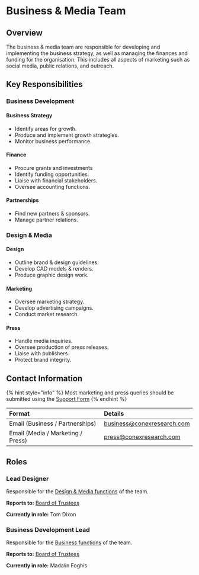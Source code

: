 # Business & Media Team

## Overview

The business & media team are responsible for developing and implementing the business strategy, as well as managing the finances and funding for the organisation. This includes all aspects of marketing such as social media, public relations, and outreach.

## Key Responsibilities

### Business Development

#### Business Strategy

* Identify areas for growth.
* Produce and implement growth strategies.
* Monitor business performance.

#### Finance

* Procure grants and investments
* Identify funding opportunities.
* Liaise with financial stakeholders.
* Oversee accounting functions.

#### Partnerships

* Find new partners & sponsors.
* Manage partner relations.

### Design & Media

#### Design

* Outline brand & design guidelines.
* Develop CAD models & renders.
* Produce graphic design work.

#### Marketing

* Oversee marketing strategy.
* Develop advertising campaigns.
* Conduct market research.

#### Press

* Handle media inquiries.
* Oversee production of press releases.
* Liaise with publishers.
* Protect brand integrity.

## Contact Information

{% hint style="info" %}
Most marketing and press queries should be submitted using the [Support Form](https://link.conexresearch.com/support)
{% endhint %}

| Format | Details |
| :--- | :--- |
| Email \(Business / Partnerships\) | business@conexresearch.com |
| Email \(Media / Marketing / Press\) | press@conexresearch.com |

## Roles

### Lead Designer

Responsible for the [Design & Media functions](business-and-marketing-team.md#design-and-media) of the team.

**Reports to:** [Board of Trustees](board-of-trustees.md)

**Currently in role:** Tom Dixon

### Business Development Lead

Responsible for the [Business functions](business-and-marketing-team.md#business) of the team.

**Reports to:** [Board of Trustees](board-of-trustees.md)

**Currently in role:** Madalin Foghis

